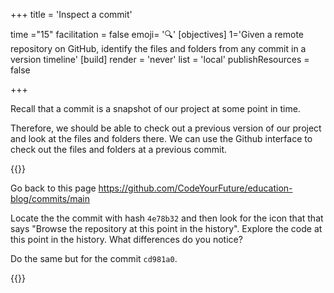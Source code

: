 +++
title = 'Inspect a commit'

time ="15"
facilitation = false
emoji= '🔍'
[objectives]
    1='Given a remote repository on GitHub, identify the files and folders from any commit in a version timeline'
[build]
  render = 'never'
  list = 'local'
  publishResources = false

+++

Recall that a commit is a snapshot of our project at some point in time.

Therefore, we should be able to check out a previous version of our project and look at the files and folders there.
We can use the Github interface to check out the files and folders at a previous commit.

{{<note type="exercise" title="Exercise 3.1">}}

Go back to this page https://github.com/CodeYourFuture/education-blog/commits/main

Locate the the commit with hash `4e78b32` and then look for the icon that that says "Browse the repository at this point in the history".
Explore the code at this point in the history. What differences do you notice?

Do the same but for the commit `cd981a0`.

{{</note>}}
